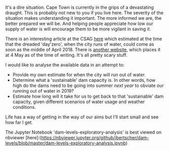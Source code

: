 It's a dire situation. Cape Town is currently in the grips of a devastating draught. This is probably not new to you if you live here. The severity of the situation makes understanding it important. The more informed we are, the better prepared we will be. And helping people appreciate how low our supply of water is will encourage them to be more vigilant in saving it.

There is an interesting article at the CSAG [here](http://www.csag.uct.ac.za/2017/10/24/waiting-for-the-rain/) which estimated at the time that the dreaded 'day'zero', when the city runs of water, could come as soon as the middle of April 2018. There is [another website](http://www.csag.uct.ac.za/2017/10/24/waiting-for-the-rain/), which places it at 4 May as of the time of writing. It's all pretty scary stuff.

I would like to analyse the available data in an attempt to:
- Provide my own estimate for when the city will run out of water.
- Determine what a 'sustainable' dam capacity is. In other words, how high do the dams need to be going into summer *next year* to obviate our running out of water in 2019?
- Estimate how long will it take for us to get back to that 'sustainable' dam capacity, given different scenarios of water usage and weather conditions.

Life has a way of getting in the way of our aims but I'll start small and see how far I get.

The Jupyter Notebook 'dam-levels-exploratory-analysis' is best viewed on nbviewer [here]:(https://nbviewer.jupyter.org/github/jbertscher/dam-levels/blob/master/dam-levels-exploratory-analysis.ipynb)